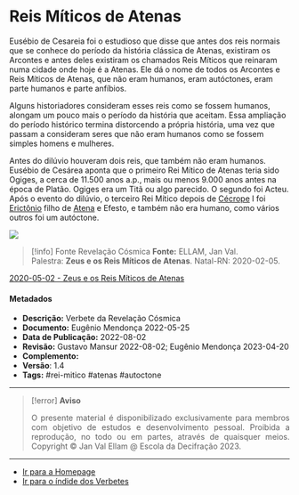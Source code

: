 # Reis Míticos de Atenas

Eusébio de Cesareia foi o estudioso que disse que antes dos reis normais que se conhece do período da história clássica de Atenas, existiram os Arcontes e antes deles existiram os chamados Reis Míticos que reinaram numa cidade onde hoje é a Atenas. Ele dá o nome de todos os Arcontes e Reis Míticos de Atenas, que não eram humanos, eram autóctones, eram parte humanos e parte anfíbios.

Alguns historiadores consideram esses reis como se fossem humanos, alongam um pouco mais o período da história que aceitam. Essa ampliação do período histórico termina distorcendo a própria história, uma vez que passam a consideram seres que não eram humanos como se fossem simples homens e mulheres.

Antes do dilúvio houveram dois reis, que também não eram humanos. Eusébio de Cesárea aponta que o primeiro Rei Mítico de Atenas teria sido Ogiges, a cerca de 11.500 anos a.p., mais ou menos 9.000 anos antes na época de Platão. Ogiges era um Titã ou algo parecido. O segundo foi Acteu. Após o evento do dilúvio, o terceiro Rei Mítico depois de [Cécrope](Cécrope%20I.md) I foi [Erictônio](Erictônio.md) filho de [Atena](Atena.md) e Efesto, e também não era humano, como vários outros foi um autóctone.

![](2020-05-02-ficha-03.jpg)

> [!info] Fonte Revelação Cósmica
> **Fonte:** ELLAM, Jan Val. Palestra: **Zeus e os Reis Míticos de Atenas**. Natal-RN: 2020-02-05.

[2020-05-02 - Zeus e os Reis Míticos de Atenas](2020-05-02%20-%20Zeus%20e%20os%20Reis%20Míticos%20de%20Atenas.md)

#### Metadados

-   **Descrição:** Verbete da Revelação Cósmica
-   **Documento:** Eugênio Mendonça 2022-05-25
-   **Data de Publicação:** 2022-08-02
-   **Revisão:** Gustavo Mansur 2022-08-02; Eugênio Mendonça 2023-04-20
-   **Complemento:**
-   **Versão**: 1.4
-   **Tags:** #rei-mitico #atenas #autoctone

---
> [!error] **Aviso**
> <p align="justify">O presente material é disponibilizado exclusivamente para membros com objetivo de estudos e desenvolvimento pessoal. Proibida a reprodução, no todo ou em partes, através de quaisquer meios. Copyright © Jan Val Ellam @ Escola da Decifração 2023. </p>

---
- [Ir para a Homepage](Homepage.canvas)
- [Ir para o índide dos Verbetes](ÍNDIDE%20GERAL%20DOS%20VERBETES.canvas)